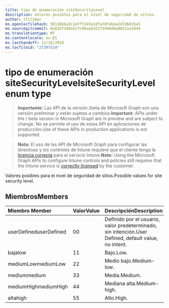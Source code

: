 ```yaml
---
title: tipo de enumeración siteSecurityLevel
description: Valores posibles para el nivel de seguridad de sitios.
author: tfitzmac
ms.openlocfilehash: 58138b6a3c2e7ff245a1dfa78fabea2d7db01ba5
ms.sourcegitcommit: 6a82bf240a3cfc0baabd227349e08a08311e3d44
ms.translationtype: MT
ms.contentlocale: es-ES
ms.lasthandoff: 12/18/2018
ms.locfileid: "27307514"
---
```

# <a name="sitesecuritylevel-enum-type"></a><span data-ttu-id="0f1cc-103">tipo de enumeración siteSecurityLevel</span><span class="sxs-lookup"><span data-stu-id="0f1cc-103">siteSecurityLevel enum type</span></span>

> <span data-ttu-id="0f1cc-104">**Importante:** Las API de la versión /beta de Microsoft Graph son una versión preliminar y están sujetas a cambios.</span><span class="sxs-lookup"><span data-stu-id="0f1cc-104">**Important:** APIs under the / beta version in Microsoft Graph are in preview and are subject to change.</span></span> <span data-ttu-id="0f1cc-105">No se permite el uso de estas API en aplicaciones de producción.</span><span class="sxs-lookup"><span data-stu-id="0f1cc-105">Use of these APIs in production applications is not supported.</span></span>

> <span data-ttu-id="0f1cc-106">**Nota:** El uso de las API de Microsoft Graph para configurar las directivas y los controles de Intune requiere que el cliente tenga la [licencia correcta](https://go.microsoft.com/fwlink/?linkid=839381) para el servicio Intune.</span><span class="sxs-lookup"><span data-stu-id="0f1cc-106">**Note:** Using the Microsoft Graph APIs to configure Intune controls and policies still requires that the Intune service is [correctly licensed](https://go.microsoft.com/fwlink/?linkid=839381) by the customer.</span></span>

<span data-ttu-id="0f1cc-107">Valores posibles para el nivel de seguridad de sitios.</span><span class="sxs-lookup"><span data-stu-id="0f1cc-107">Possible values for site security level.</span></span>
## <a name="members"></a><span data-ttu-id="0f1cc-108">Miembros</span><span class="sxs-lookup"><span data-stu-id="0f1cc-108">Members</span></span>
|<span data-ttu-id="0f1cc-109">Miembro	</span><span class="sxs-lookup"><span data-stu-id="0f1cc-109">Member</span></span>|<span data-ttu-id="0f1cc-110">Valor</span><span class="sxs-lookup"><span data-stu-id="0f1cc-110">Value</span></span>|<span data-ttu-id="0f1cc-111">Descripción</span><span class="sxs-lookup"><span data-stu-id="0f1cc-111">Description</span></span>|
|:---|:---|:---|
|<span data-ttu-id="0f1cc-112">userDefined</span><span class="sxs-lookup"><span data-stu-id="0f1cc-112">userDefined</span></span>|<span data-ttu-id="0f1cc-113">0</span><span class="sxs-lookup"><span data-stu-id="0f1cc-113">0</span></span>|<span data-ttu-id="0f1cc-114">Definido por el usuario, valor predeterminado, sin intención.</span><span class="sxs-lookup"><span data-stu-id="0f1cc-114">User Defined, default value, no intent.</span></span>|
|<span data-ttu-id="0f1cc-115">baja</span><span class="sxs-lookup"><span data-stu-id="0f1cc-115">low</span></span>|<span data-ttu-id="0f1cc-116">1</span><span class="sxs-lookup"><span data-stu-id="0f1cc-116">1</span></span>|<span data-ttu-id="0f1cc-117">Bajo.</span><span class="sxs-lookup"><span data-stu-id="0f1cc-117">Low.</span></span>|
|<span data-ttu-id="0f1cc-118">mediumLow</span><span class="sxs-lookup"><span data-stu-id="0f1cc-118">mediumLow</span></span>|<span data-ttu-id="0f1cc-119">2</span><span class="sxs-lookup"><span data-stu-id="0f1cc-119">2</span></span>|<span data-ttu-id="0f1cc-120">Medio bajo.</span><span class="sxs-lookup"><span data-stu-id="0f1cc-120">Medium-low.</span></span>|
|<span data-ttu-id="0f1cc-121">medium</span><span class="sxs-lookup"><span data-stu-id="0f1cc-121">medium</span></span>|<span data-ttu-id="0f1cc-122">3</span><span class="sxs-lookup"><span data-stu-id="0f1cc-122">3</span></span>|<span data-ttu-id="0f1cc-123">Media.</span><span class="sxs-lookup"><span data-stu-id="0f1cc-123">Medium.</span></span>|
|<span data-ttu-id="0f1cc-124">mediumHigh</span><span class="sxs-lookup"><span data-stu-id="0f1cc-124">mediumHigh</span></span>|<span data-ttu-id="0f1cc-125">4</span><span class="sxs-lookup"><span data-stu-id="0f1cc-125">4</span></span>|<span data-ttu-id="0f1cc-126">Mediana alta.</span><span class="sxs-lookup"><span data-stu-id="0f1cc-126">Medium-high.</span></span>|
|<span data-ttu-id="0f1cc-127">alta</span><span class="sxs-lookup"><span data-stu-id="0f1cc-127">high</span></span>|<span data-ttu-id="0f1cc-128">5</span><span class="sxs-lookup"><span data-stu-id="0f1cc-128">5</span></span>|<span data-ttu-id="0f1cc-129">Alto.</span><span class="sxs-lookup"><span data-stu-id="0f1cc-129">High.</span></span>|





